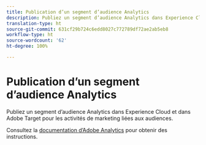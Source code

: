 ```yaml
---
title: Publication d’un segment d’audience Analytics
description: Publiez un segment d’audience Analytics dans Experience Cloud et dans Adobe Target pour les activités de marketing liées aux audiences.
translation-type: ht
source-git-commit: 631cf29b724c6edd8027c772789df72ae2ab5eb8
workflow-type: ht
source-wordcount: '62'
ht-degree: 100%

---
```



# Publication d’un segment d’audience Analytics

Publiez un segment d’audience Analytics dans Experience Cloud et dans Adobe Target pour les activités de marketing liées aux audiences.

Consultez la [documentation d’Adobe Analytics](https://docs.adobe.com/content/help/fr-FR/analytics/components/segmentation/segmentation-workflow/seg-publish.html) pour obtenir des instructions.
